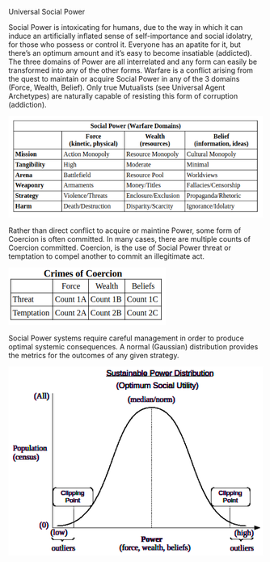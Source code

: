Universal Social Power

Social Power is intoxicating for humans, due to the way in which it can
induce an artificially inflated sense of self-importance and social
idolatry, for those who possess or control it. Everyone has an apatite
for it, but there’s an optimum amount and it’s easy to become insatiable
(addicted). The three domains of Power are all interrelated and any form
can easily be transformed into any of the other forms. Warfare is a
conflict arising from the quest to maintain or acquire Social Power in
any of the 3 domains (Force, Wealth, Belief). Only true Mutualists (see
Universal Agent Archetypes) are naturally capable of resisting this form
of corruption (addiction).

<img src="assets/social-power.png">  

Rather than direct conflict to acquire or maintine Power, some form of Coercion is often committed. In many cases, there are multiple counts of Coercion committed. Coercion, is the use of Social Power threat or temptation to compel another to commit an illegitimate act.

<img src="assets/coercion.png">  

Social Power systems require careful management in order to produce
optimal systemic consequences. A normal (Gaussian) distribution provides
the metrics for the outcomes of any given strategy.

<img src="assets/power-dist.png">  
